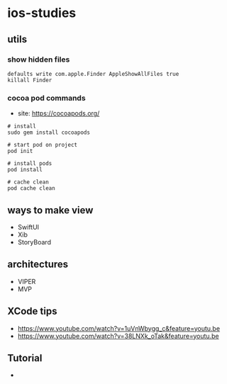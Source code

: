 # ios-studies

## utils

### show hidden files
```shell script
defaults write com.apple.Finder AppleShowAllFiles true
killall Finder
```

### cocoa pod commands
- site: https://cocoapods.org/
```
# install
sudo gem install cocoapods

# start pod on project
pod init

# install pods
pod install

# cache clean
pod cache clean
```
## ways to make view
- SwiftUI
- Xib
- StoryBoard

## architectures
- VIPER
- MVP

## XCode tips
- https://www.youtube.com/watch?v=1uVnWbygg_c&feature=youtu.be
- https://www.youtube.com/watch?v=38LNXk_oTak&feature=youtu.be

## Tutorial
- 
